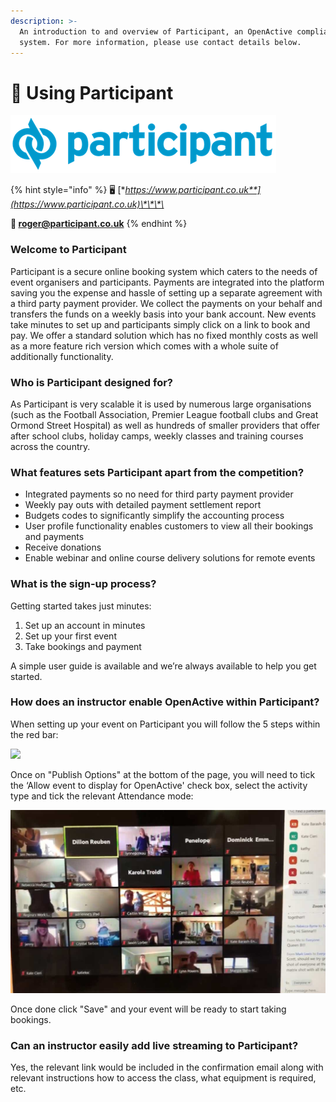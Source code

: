 ```yaml
---
description: >-
  An introduction to and overview of Participant, an OpenActive compliant
  system. For more information, please use contact details below.
---
```


# 💫 Using Participant

![](../../../.gitbook/assets/participant-logo-2019-01.png)

{% hint style="info" %}
🖥 [**https://www.participant.co.uk**](https://www.participant.co.uk)\*\*\*\*

**📨 roger@participant.co.uk**
{% endhint %}

### Welcome to Participant

Participant is a secure online booking system which caters to the needs of event organisers and participants. Payments are integrated into the platform saving you the expense and hassle of setting up a separate agreement with a third party payment provider. We collect the payments on your behalf and transfers the funds on a weekly basis into your bank account. New events take minutes to set up and participants simply click on a link to book and pay. We offer a standard solution which has no fixed monthly costs as well as a more feature rich version which comes with a whole suite of additionally functionality.

### Who is Participant designed for?

As Participant is very scalable it is used by numerous large organisations \(such as the Football Association, Premier League football clubs and Great Ormond Street Hospital\) as well as hundreds of smaller providers that offer after school clubs, holiday camps, weekly classes and training courses across the country.

### What features sets Participant apart from the competition?

* Integrated payments so no need for third party payment provider
* Weekly pay outs with detailed payment settlement report
* Budgets codes to significantly simplify the accounting process
* User profile functionality enables customers to view all their bookings and payments
* Receive donations
* Enable webinar and online course delivery solutions for remote events

### What is the sign-up process?

Getting started takes just minutes:

1. Set up an account in minutes
2. Set up your first event
3. Take bookings and payment

A simple user guide is available and we’re always available to help you get started.

### How does an instructor enable OpenActive within Participant?

When setting up your event on Participant you will follow the 5 steps within the red bar:

![](https://mail.google.com/mail/u/0?ui=2&ik=53cf518f5d&attid=0.1&permmsgid=msg-f:1662984790027226404&th=17141bdb0c734d24&view=fimg&sz=s0-l75-ft&attbid=ANGjdJ8lh3Hq1HRtzVcc2ZxH-ZSzNur-eVwIMw2KNuHaTZnU_PZleQYKuAIW7uC_PJ7gAxNiszBNV9NqjP3O3GlJs2KiKv9VKhAOCd8x0L3QvMpLPKhcQ3MhsbIiAFE&disp=emb)

Once on "Publish Options" at the bottom of the page, you will need to tick the ‘Allow event to display for OpenActive' check box, select the activity type and tick the relevant Attendance mode:

![](../../../.gitbook/assets/image.png)

Once done click "Save" and your event will be ready to start taking bookings.

### **Can an instructor easily add live streaming to Participant?**

Yes, the relevant link would be included in the confirmation email along with relevant instructions how to access the class, what equipment is required, etc.

